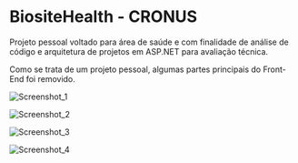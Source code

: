 # BiositeHealth - CRONUS

Projeto pessoal voltado para área de saúde e com finalidade de análise de código e arquitetura de projetos em ASP.NET para avaliação técnica.

Como se trata de um projeto pessoal, algumas partes principais do Front-End foi removido.


![Screenshot_1](https://user-images.githubusercontent.com/72615280/95654879-701c0e80-0ad9-11eb-8dbb-5a33cec074d9.png)

![Screenshot_2](https://user-images.githubusercontent.com/72615280/95654882-71e5d200-0ad9-11eb-8f1d-894b2c3f27ed.png)

![Screenshot_3](https://user-images.githubusercontent.com/72615280/95654881-71e5d200-0ad9-11eb-9f9a-48a2ffacd8a4.png)

![Screenshot_4](https://user-images.githubusercontent.com/72615280/95654880-714d3b80-0ad9-11eb-8315-d90633dce7b2.png)


